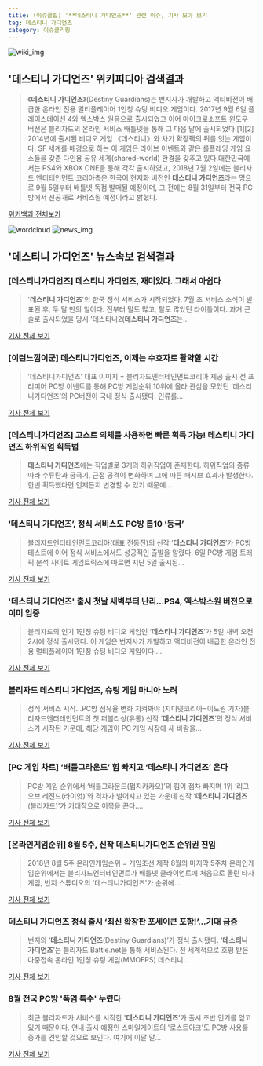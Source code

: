 ```yaml
---
title: (이슈클립) '**데스티니 가디언즈**' 관련 이슈, 기사 모아 보기
tag: 데스티니 가디언즈
category: 이슈클리핑
---
```

![wiki_img](https://user-images.githubusercontent.com/42597476/44503234-41136a80-a6d0-11e8-9071-6fc6418eafe4.png)
## **'**데스티니 가디언즈**'** 위키피디아 검색결과
>《**데스티니 가디언즈**》(Destiny Guardians)는 번지사가 개발하고 액티비전이 배급한 온라인 전용 멀티플레이어 1인칭 슈팅 비디오 게임이다. 2017년 9월 6일 플레이스테이션 4와 엑스박스 원용으로 출시되었고 이어 마이크로소프트 윈도우 버전은 블리자드의 온라인 서비스 배틀넷을 통해 그 다음 달에 출시되었다.[1][2] 2014년에 출시된 비디오 게임 《데스티니》와 차기 확장팩의 뒤를 잇는 게임이다. SF 세계를 배경으로 하는 이 게임은 라이브 이벤트와 같은 롤플레잉 게임 요소들을 갖춘 다인용 공유 세계(shared-world) 환경을 갖추고 있다.대한민국에서는 PS4와 XBOX ONE을 통해 각각 출시하였고, 2018년 7월 2일에는 블리자드 엔터테인먼트 코리아측은 한국어 현지화 버전인 **데스티니 가디언즈**라는 명으로 9월 5일부터 배틀넷 독점 발매될 예정이며, 그 전에는 8월 31일부터 전국 PC방에서 선공개로 서비스될 예정이라고 밝혔다.

<a href="https://ko.wikipedia.org/wiki/데스티니 가디언즈" target="_blank">위키백과 전체보기</a>

![wordcloud](https://s3.ap-northeast-2.amazonaws.com/lyrics101-wordcloud/2018-09-07-1536266713.png)
![news_img](https://user-images.githubusercontent.com/42597476/44507050-1206f400-a6e4-11e8-8d98-7ffbfebb353f.png)
## **'**데스티니 가디언즈**'** 뉴스속보 검색결과
### [데스티니가디언즈] **데스티니 가디언즈**, 재미있다. 그래서 아쉽다

>'**데스티니 가디언즈**'의 한국 정식 서비스가 시작되었다. 7월 초 서비스 소식이 발표된 후, 두 달 만의 일이다. 전부터 말도 많고, 탈도 많았던 타이틀이다. 과거 콘솔로 출시되었을 당시 '데스티니2(**데스티니 가디언즈**는...

<a href="http://www.inven.co.kr/webzine/news/?news=206692&site=destinyguardians" target="_blank">기사 전체 보기</a>

### [이런느낌이군] 데스티니가디언즈, 이제는 수호자로 활약할 시간

>'데스티니가디언즈' 대표 이미지 = 블리자드엔터테인먼트코리아 제공﻿ 출시 전 프리미어 PC방 이벤트를 통해 PC방 게임순위 10위에 올라 관심을 모았던 ‘데스티니가디언즈’의 PC버전이 국내 정식 출시됐다.   인류를...

<a href="http://www.gamechosun.co.kr/article/view.php?no=150065" target="_blank">기사 전체 보기</a>

### [데스티니가디언즈] 고스트 의체를 사용하면 빠른 획득 가능! **데스티니 가디언즈** 하위직업 획득법

>**데스티니 가디언즈**에는 직업별로 3개의 하위직업이 존재한다. 하위직업의 종류 따라 수류탄과 궁극기, 근접 공격이 변화하며 그에 따른 패시브 효과가 발생한다. 한번 획득했다면 언제든지 변경할 수 있기 때문에...

<a href="http://www.inven.co.kr/webzine/news/?news=206683&site=destinyguardians" target="_blank">기사 전체 보기</a>

### ‘**데스티니 가디언즈**’, 정식 서비스도 PC방 톱10 ‘등극’

>블리자드엔터테인먼트코리아(대표 전동진)의 신작 ‘**데스티니 가디언즈**’가 PC방 테스트에 이어 정식 서비스에서도 성공적인 출발을 알렸다. 6일 PC방 게임 트래픽 분석 사이트 게임트릭스에 따르면 지난 5일 출시된...

<a href="http://game.mk.co.kr/view.php?year=2018&no=562077" target="_blank">기사 전체 보기</a>

### '**데스티니 가디언즈**' 출시 첫날 새벽부터 난리...PS4, 엑스박스원 버전으로 이미 입증

>블리자드의 인기 1인칭 슈팅 비디오 게임인 ‘**데스티니 가디언즈**’가 5일 새벽 오전 2시에 정식 출시됐다. 이 게임은 번지사가 개발하고 액티비전이 배급한 온라인 전용 멀티플레이어 1인칭 슈팅 비디오 게임이다....

<a href="http://www.kookje.co.kr/news2011/asp/newsbody.asp?code=0600&key=20180906.99099001912" target="_blank">기사 전체 보기</a>

### 블리자드 **데스티니 가디언즈**, 슈팅 게임 마니아 노려

>정식 서비스 시작...PC방 점유율 변화 지켜봐야 (지디넷코리아=이도원 기자)블리자드엔터테인먼트의 첫 퍼블리싱(유통) 신작 ‘**데스티니 가디언즈**’의 정식 서비스가 시작된 가운데, 해당 게임이 PC 게임 시장에 새 바람을...

<a href="http://www.zdnet.co.kr/ArticleView.asp?artice_id=20180905104739" target="_blank">기사 전체 보기</a>

### [PC 게임 차트] ‘배틀그라운드’ 힘 빠지고 ‘**데스티니 가디언즈**’ 온다

>PC방 게임 순위에서 ‘배틀그라운드(펍지카카오)’의 힘이 점차 빠지며 1위 ‘리그 오브 레전드(라이엇)’와 격차가 벌어지고 있는 가운데 신작 ‘**데스티니 가디언즈**(블리자드)’가 기대작으로 이목을 끈다....

<a href="http://www.kukinews.com/news/article.html?no=582975" target="_blank">기사 전체 보기</a>

### [온라인게임순위] 8월 5주, 신작 데스티니가디언즈 순위권 진입

>2018년 8월 5주 온라인게임순위 = 게임조선 제작 8월의 마지막 5주차 온라인게임순위에서는 블리자드엔터테인먼트가 배틀넷 클라이언트에 처음으로 올린 타사 게임, 번지 스튜디오의 '데스티니가디언즈'가 순위에...

<a href="http://www.gamechosun.co.kr/article/view.php?no=150063" target="_blank">기사 전체 보기</a>

### **데스티니 가디언즈** 정식 출시 ‘최신 확장판 포세이큰 포함!’…기대 급증

>번지의 ‘**데스티니 가디언즈**(Destiny Guardians)’가 정식 출시됐다. ‘**데스티니 가디언즈**’는 블리자드 Battle.net을 통해 서비스된다. 전 세계적으로 호평 받은 다중접속 온라인 1인칭 슈팅 게임(MMOFPS) 데스티니...

<a href="http://news.mtn.co.kr/newscenter/news_viewer.mtn?gidx=2018090511541569504" target="_blank">기사 전체 보기</a>

### 8월 전국 PC방 '폭염 특수' 누렸다

>최근 블리자드가 서비스를 시작한 '**데스티니 가디언즈**'가 출시 초반 인기를 얻고 있기 때문이다. 연내 출시 예정인 스마일게이트의 '로스트아크'도 PC방 사용률 증가를 견인할 것으로 보인다. 여기에 이달 말...

<a href="http://www.thegames.co.kr/news/articleView.html?idxno=206697" target="_blank">기사 전체 보기</a>


